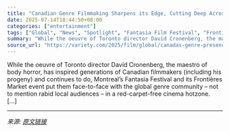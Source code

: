 ```yaml
---
title: "Canadian Genre Filmmaking Sharpens its Edge, Cutting Deep Across Programming Strands at Fantasia’s 29th Edition"
date: 2025-07-14T18:44:50+08:00
categories: ["entertainment"]
tags: ["Global", "News", "Spotlight", "Fantasia Film Festival", "Frontières"]
summary: "While the oeuvre of Toronto director David Cronenberg, the maestro of body horror, has inspired generations of Canadian filmmakers (including his progeny) and continues to do, Montreal’s Fantasia Fest"
source_url: "https://variety.com/2025/film/global/canadas-genre-presence-fantasia-frontieres-1236459971/"
---
```


While the oeuvre of Toronto director David Cronenberg, the maestro of body horror, has inspired generations of Canadian filmmakers (including his progeny) and continues to do, Montreal’s Fantasia Festival and its Frontières Market event put them face-to-face with the global genre community – not to mention rabid local audiences –&#160;in a red-carpet-free cinema hotzone. &#160; [&#8230;]

---

*来源: [原文链接](https://variety.com/2025/film/global/canadas-genre-presence-fantasia-frontieres-1236459971/)*
